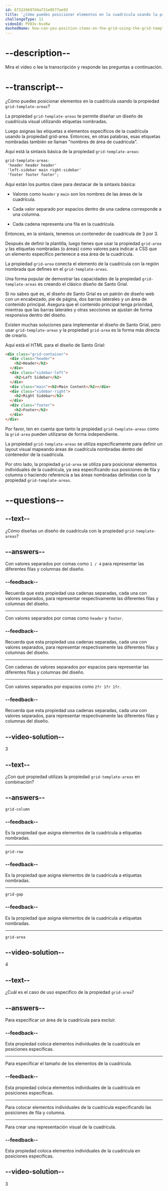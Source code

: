 ```yaml
---
id: 673226b97d4a731e0577ae93
title: '¿Cómo puedes posicionar elementos en la cuadrícula usando la propiedad grid-template-areas?'
challengeType: 11
videoId: PV83v-6vxKw
dashedName: how-can-you-position-items-on-the-grid-using-the-grid-template-areas-property
---
```


# --description--

Mira el video o lee la transcripción y responde las preguntas a continuación.

# --transcript--

¿Cómo puedes posicionar elementos en la cuadrícula usando la propiedad `grid-template-areas`?

La propiedad `grid-template-areas` te permite diseñar un diseño de cuadrícula visual utilizando etiquetas nombradas.

Luego asignas las etiquetas a elementos específicos de la cuadrícula usando la propiedad grid-area. Entonces, en otras palabras, esas etiquetas nombradas también se llaman "nombres de área de cuadrícula".

Aquí está la sintaxis básica de la propiedad `grid-template-areas`:

```css
grid-template-areas:
 'header header header'
 'left-sidebar main right-sidebar'
 'footer footer footer';
```

Aquí están los puntos clave para destacar de la sintaxis básica:

- Valores como `header` y `main` son los nombres de las áreas de la cuadrícula.

- Cada valor separado por espacios dentro de una cadena corresponde a una columna.

- Cada cadena representa una fila en la cuadrícula.

Entonces, en la sintaxis, tenemos un contenedor de cuadrícula de 3 por 3.

Después de definir la plantilla, luego tienes que usar la propiedad `grid-area` y las etiquetas nombradas (o áreas) como valores para indicar a CSS que un elemento específico pertenece a esa área de la cuadrícula.

La propiedad `grid-area` conecta el elemento de la cuadrícula con la región nombrada que defines en el `grid-template-areas`.

Una forma popular de demostrar las capacidades de la propiedad `grid-template-areas` es creando el clásico diseño de Santo Grial.

Si no sabes qué es, el diseño de Santo Grial es un patrón de diseño web con un encabezado, pie de página, dos barras laterales y un área de contenido principal. Asegura que el contenido principal tenga prioridad, mientras que las barras laterales y otras secciones se ajustan de forma responsiva dentro del diseño.

Existen muchas soluciones para implementar el diseño de Santo Grial, pero usar `grid-template-areas` y la propiedad `grid-area` es la forma más directa de crearlo.

Aquí está el HTML para el diseño de Santo Grial:

```html
<div class="grid-container">
  <div class="header">
    <h2>Header</h2>
  </div>
  <div class="sidebar-left">
    <h2>Left Sidebar</h2>
  </div>
  <div class="main"><h2>Main Content</h2></div>
  <div class="sidebar-right">
    <h2>Right Sidebar</h2>
  </div>
  <div class="footer">
    <h2>Footer</h2>
  </div>
</div>
```

Por favor, ten en cuenta que tanto la propiedad `grid-template-areas` como la `grid-area` pueden utilizarse de forma independiente.

La propiedad `grid-template-areas` se utiliza específicamente para definir un layout visual mapeando áreas de cuadrícula nombradas dentro del contenedor de la cuadrícula.

Por otro lado, la propiedad `grid-area` se utiliza para posicionar elementos individuales de la cuadrícula, ya sea especificando sus posiciones de fila y columna o haciendo referencia a las áreas nombradas definidas con la propiedad `grid-template-areas`.

# --questions--

## --text--

¿Cómo diseñas un diseño de cuadrícula con la propiedad `grid-template-areas`?

## --answers--

Con valores separados por comas como `1 / 4` para representar las diferentes filas y columnas del diseño.

### --feedback--

Recuerda que esta propiedad usa cadenas separadas, cada una con valores separados, para representar respectivamente las diferentes filas y columnas del diseño.

---

Con valores separados por comas como `header` y `footer`.

### --feedback--

Recuerda que esta propiedad usa cadenas separadas, cada una con valores separados, para representar respectivamente las diferentes filas y columnas del diseño.

---

Con cadenas de valores separados por espacios para representar las diferentes filas y columnas del diseño.

---

Con valores separados por espacios como `2fr 1fr 1fr`.

### --feedback--

Recuerda que esta propiedad usa cadenas separadas, cada una con valores separados, para representar respectivamente las diferentes filas y columnas del diseño.

## --video-solution--

3

## --text--

¿Con qué propiedad utilizas la propiedad `grid-template-areas` en combinación?

## --answers--

`grid-column`

### --feedback--

Es la propiedad que asigna elementos de la cuadrícula a etiquetas nombradas.

---

`grid-row`

### --feedback--

Es la propiedad que asigna elementos de la cuadrícula a etiquetas nombradas.

---

`grid-gap`

### --feedback--

Es la propiedad que asigna elementos de la cuadrícula a etiquetas nombradas.

---

`grid-area`

## --video-solution--

4

## --text--

¿Cuál es el caso de uso específico de la propiedad `grid-area`?

## --answers--

Para especificar un área de la cuadrícula para excluir.

### --feedback--

Esta propiedad coloca elementos individuales de la cuadrícula en posiciones específicas.

---

Para especificar el tamaño de los elementos de la cuadrícula.

### --feedback--

Esta propiedad coloca elementos individuales de la cuadrícula en posiciones específicas.

---

Para colocar elementos individuales de la cuadrícula especificando las posiciones de fila y columna.

---

Para crear una representación visual de la cuadrícula.

### --feedback--

Esta propiedad coloca elementos individuales de la cuadrícula en posiciones específicas.

## --video-solution--

3
